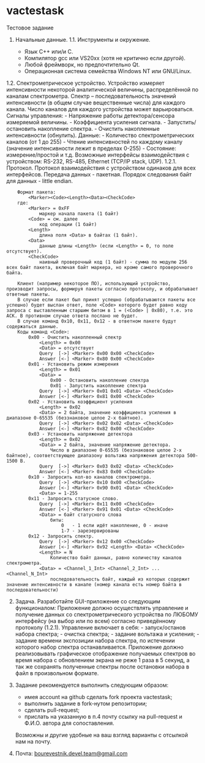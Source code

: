 vactestask
==========

Тестовое задание

1. Начальные данные.
1.1. Инструменты и окружение.

	- Язык С++ или/и С.
	- Компилятор gcc или VS20xx (хотя не критично если другой).
	- Любой фреймворк, но предпочтительно Qt.
	- Операционная система семейства Windows NT или GNU/Linux.

1.2. Спектрометрическое устройство.
	Устройство измеряет интенсивности некоторой аналитической величины, распределённой по каналам спектрометра. Спектр – последовательность значений интенсивности (в общем случае вещественные числа) для каждого канала. Число каналов для каждого устройства может варьироваться.
	Сигналы управления:
		- Напряжение работы детектора/сенсора измеряемой величины.
		- Коэффициента усиления сигнала.
		- Запустить/остановить накопление спектра.
		- Очистить накопленные интенсивности (обнулить).
	Данные:
		- Количество спектрометрических каналов (от 1 до 255)
		- Чтение интенсивностей по каждому каналу (значение интенсивности лежит в пределах 0-255)
		- Состояние: измерение/простой и т.д.
	Возможные интерфейсы взаимодействия с устройством: RS-232, RS-485, Ethernet (TCP/IP stack, UDP). 
1.2.1. Протокол.
	Протокол взаимодействия с устройством одинаков для всех интерфейсов.
		Передача данных - пакетная. Порядок следования байт для данных - little endian.
		
		Формат пакета: 
			<Marker><Code><Length><Data><CheckCode>
		где:
			<Marker> = 0xFF
				маркер начала пакета (1 байт)
			<Code> = см. далее
				код операции (1 байт)
			<Length>
				длина поля <Data> в байтах (1 байт).
			<Data> 
				данные длины <Length> (если <Length> = 0, то поле отсутствует).
			<CheckCode>
				наивный проверочный код (1 байт) - сумма по модулю 256 всех байт пакета, включая байт маркера, но кроме самого проверочного байта.
			
		Клиент (например некоторое ПО), использующий устройство, производит запросы, формируя пакеты согласно протоколу, и обрабатывает ответные пакеты.
		В случае если пакет был принят успешно (обрабатываются пакеты все успешно) будет выслан ответ, поле <Code> которого будет равно коду запроса с выставленным старшим битом в 1 = (<Code> | 0x80), т.е. это ACK. В противном случае ответа послано не будет.
		В случае команд 0x10, 0x11, 0x12 - в ответном пакете будут содержаться данные.
		Коды команд <Code>:
			0x00 - Очистить накопленный спектр
				<Length> = 0x00
				<Data> = отсутствует
				Query  [->] <Marker> 0x00 0x00 <CheckCode>
				Answer [<-] <Marker> 0x80 0x00 <CheckCode>
			0x01 - Установить режим измерения
				<Length> = 0x01
				<Data> = 
					0x00 - Остановить накопление спектра
					0x01 - Запустить накопление спектра
				Query  [->] <Marker> 0x01 0x01 <Data> <CheckCode>
				Answer [<-] <Marker> 0x81 0x00 <CheckCode>
			0x02 - Установить коэффициент усиления
				<Length> = 0x02
				<Data> = 2 байта, значение коэффициента усиления в диапазоне 0-65535 (беззнаковое целое 2-х байтное).
				Query  [->] <Marker> 0x02 0x02 <Data> <CheckCode>
				Answer [<-] <Marker> 0x82 0x00 <CheckCode>
			0x03 - Установить напряжение детектора
				<Length> = 0x02
				<Data> = 2 байта, значение напряжение детектора. 
					Число в диапазоне 0-65535 (беззнаковое целое 2-х байтное), соответствующее диапазону вольтажа напряжения детектора 500-1500 В.
				Query  [->] <Marker> 0x03 0x02 <Data> <CheckCode>
				Answer [<-] <Marker> 0x83 0x00 <CheckCode>
			0x10 - Запросить кол-во каналов спектрометра.
				Query  [->] <Marker> 0x10 0x00 <CheckCode>
				Answer [<-] <Marker> 0x90 0x01 <Data> <CheckCode>
				<Data> = 1-255
			0x11 - Запросить статусное слово.
				Query  [->] <Marker> 0x11 0x00 <CheckCode>
				Answer [<-] <Marker> 0x91 0x01 <Data> <CheckCode>
				<Data> = байт статусного слова
					биты:
						0   - 1 если идёт накопление, 0 - иначе
						1-7 - зарезервированы
			0x12 - Запросить спектр.
				Query  [->] <Marker> 0x12 0x00 <CheckCode>
				Answer [<-] <Marker> 0x92 <Length> <Data> <CheckCode>
				<Length> = N
					Количество байт данных, равно количеству каналов спектрометра.
				<Data> = <Channel_1_Int> <Channel_2_Int> ... <Channel_N_Int>
					последовательность байт, каждый из которых содержит значение интенсивности в канале (номер канала есть номер байта в последовательности)

2. Задача.
	Разработайте GUI-приложение со следующим функционалом:
	Приложение должно осуществлять управление и получение данных со спектрометрического устройства по ЛЮБОМУ интерфейсу (на выбор или по всем) согласно приведённому протоколу (1.2.1).
			Управление включает в себя:
				- запуск/останов набора спектра;
				- очистка спектра;
				- задание вольтажа и усиления;
				- задание времени экспозиции набора спектра, по истечении которого набор спектра останавливается.
	Приложение должно реализовывать графическое отображение получаемых спектров во время набора с обновлением экрана не реже 1 раза в 5 секунд, а так же сохранять полученные спектры после остановки набора в файл в произвольном формате.
	
3. Задание рекомендуется выполнить следующим образом:
	- имея account на github сделать fork проекта vactestask;
	- выполнить задание в fork-нутом репозитории;
	- сделать pull-request;
	- прислать на указанную в п.4 почту ссылку на pull-request и Ф.И.О. автора для сопоставления.

	Возможны и другие удобные на ваш взгляд варианты с отсылкой нам на почту.

4. Почта:
	bourevestnik.devel.team@gmail.com